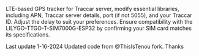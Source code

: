 LTE-based GPS tracker for Traccar server, modify essential libraries, including APN, Traccar server details, port (if not 5055), and your Traccar ID. Adjust the delay to suit your preferences. Ensure compatibility with the LILYGO-TTGO-T-SIM7000G-ESP32 by confirming your SIM card matches its specifications.

Last update 1-16-2024
Updated code from @ThisIsTenou fork. Thanks 



